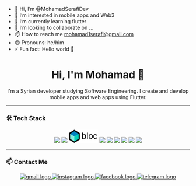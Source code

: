 - 👋 Hi, I’m @MohamadSerafiDev
- 👀 I’m interested in mobile apps and Web3
- 🌱 I’m currently learning flutter  
- 💞️ I’m looking to collaborate on ...
- 📫 How to reach me mohamad1serafi@gmail.com
- 😄 Pronouns: he/him
- ⚡ Fun fact: Hello world 🫠

<h1 align="center">Hi, I'm Mohamad 👋</h1>


<p align="center">
  I'm a Syrian developer studying Software Engineering.  
  I create and develop mobile apps and web apps using Flutter.
</p>



---



### 🛠️ Tech Stack

<p align="center">
  <!-- Dart -->
  <img src="https://cdn.jsdelivr.net/gh/devicons/devicon/icons/dart/dart-original.svg" width="80" />
  
  <!-- Flutter -->
  <img src="https://cdn.jsdelivr.net/gh/devicons/devicon/icons/flutter/flutter-original.svg" width="80" />
  
  <!-- Bloc -->
  <img src="https://raw.githubusercontent.com/felangel/bloc/master/assets/logos/bloc.png" width="80" />
  
  <!-- Vscode -->
  <img src="https://cdn.jsdelivr.net/gh/devicons/devicon@latest/icons/vscode/vscode-original.svg" width="80" />
  
  <!-- Android -->
  <img src="https://cdn.jsdelivr.net/gh/devicons/devicon@latest/icons/android/android-plain.svg" width="80"/>
  
  <!-- SQL -->
  <img src="https://cdn.jsdelivr.net/gh/devicons/devicon/icons/sqlite/sqlite-original.svg" width="80" />
  
  <!-- MySQL -->
  <img src="https://cdn.jsdelivr.net/gh/devicons/devicon/icons/mysql/mysql-original.svg" width="80" />
  
  <!-- Firebase -->
  
  <img src="https://cdn.jsdelivr.net/gh/devicons/devicon@latest/icons/firebase/firebase-original-wordmark.svg" width="80" />
  
  <!-- Supabase -->
  <img src="https://cdn.jsdelivr.net/gh/devicons/devicon@latest/icons/supabase/supabase-original-wordmark.svg" width="80"/>

</p>



---



### 📫 Contact Me


<p align="center">
  <a href="mailto:mohamad1serafi@gmail.com">
    <img src="https://img.shields.io/static/v1?message=mohamad1serafi@gmail.com&logo=gmail&label=Gmail&color=D14836&logoColor=white&labelColor=&style=flat" height="30" alt="gmail logo"  />
  </a>
  <a href="https://www.instagram.com/mhd_serafii?igsh=MW4zaHp4cDljM2o2Zg==" target="_blank">
    <img src="https://img.shields.io/static/v1?message=Instagram&logo=instagram&label=&color=E4405F&logoColor=white&labelColor=&style=flat" height="30" alt="instagram logo"  />
  </a>
  <a href="https://www.facebook.com/mohamad.sirafe.7">
    <img src="https://img.shields.io/static/v1?message=Facebook&logo=facebook&label=&color=1877F2&logoColor=white&labelColor=&style=flat" height="30" alt="facebook logo"  />
  </a>
  <a href="https://t.me/m12340w">
    <img src="https://img.shields.io/static/v1?message=Telegram&logo=telegram&label=&color=2CA5E0&logoColor=white&labelColor=&style=flat" height="30" alt="telegram logo"  />
  </a>
</p>


